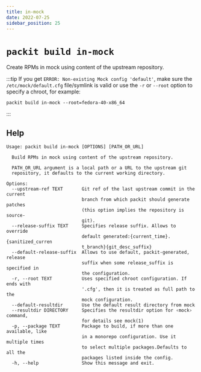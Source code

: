 ```yaml
---
title: in-mock
date: 2022-07-25
sidebar_position: 25
---
```


# `packit build in-mock`

Create RPMs in mock using content of the upstream repository.

:::tip
If you get `ERROR: Non-existing Mock config 'default'`, make sure the `/etc/mock/default.cfg`
file/symlink is valid or use the `-r` or `--root` option to specify a chroot, for example:

```
packit build in-mock --root=fedora-40-x86_64
```
:::

## Help

    Usage: packit build in-mock [OPTIONS] [PATH_OR_URL]

      Build RPMs in mock using content of the upstream repository.

      PATH_OR_URL argument is a local path or a URL to the upstream git
      repository, it defaults to the current working directory.

    Options:
      --upstream-ref TEXT       Git ref of the last upstream commit in the current
                                branch from which packit should generate patches
                                (this option implies the repository is source-
                                git).
      --release-suffix TEXT     Specifies release suffix. Allows to override
                                default generated:{current_time}.{sanitized_curren
                                t_branch}{git_desc_suffix}
      --default-release-suffix  Allows to use default, packit-generated, release
                                suffix when some release_suffix is specified in
                                the configuration.
      -r, --root TEXT           Uses specified chroot configuration. If ends with
                                '.cfg', then it is treated as full path to the
                                mock configuration.
      --default-resultdir       Use the default result directory from mock
      --resultdir DIRECTORY     Specifies the resultdir option for ‹mock› command,
                                for details see mock(1)
      -p, --package TEXT        Package to build, if more than one available, like
                                in a monorepo configuration. Use it multiple times
                                to select multiple packages.Defaults to all the
                                packages listed inside the config.
      -h, --help                Show this message and exit.

